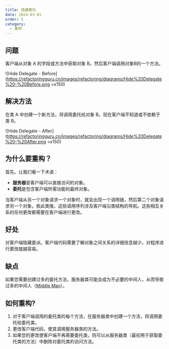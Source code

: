 ```yaml
---
title: 隐藏委托
date: 2024-03-01
order: 5
category:
  - 重构
---
```


## 问题

客户端从对象 A 的字段或方法中获取对象 B。然后客户端调用对象B的一个方法。

![Hide Delegate - Before](https://refactoringguru.cn/images/refactoring/diagrams/Hide%20Delegate%20-%20Before.png =x150)

## 解决方法

在类 A 中创建一个新方法，将调用委托给对象 B。现在客户端不知道或不依赖于类 B。

![Hide Delegate - After](https://refactoringguru.cn/images/refactoring/diagrams/Hide%20Delegate%20-%20After.png =x150)


## 为什么要重构？

首先，让我们看一下术语：

* **服务器**是客户端可以直接访问的对象。
* **委托**是包含客户端所需功能的最终对象。

当客户端从另一个对象请求一个对象时，就会出现一个调用链，然后第二个对象请求另一个对象，依此类推。这些调用序列涉及客户端沿类结构的导航。这些相互关系的任何更改都需要在客户端进行更改。

## 好处

对客户端隐藏委派。客户端代码需要了解对象之间关系的详细信息越少，对程序进行更改就越容易。

## 缺点

如果您需要创建过多的委托方法，服务器类可能会成为不必要的中间人，从而导致过多的中间人（[Middle Man](../../code-smells/couplers/middle-man.md)）。

## 如何重构?

1. 对于客户端调用的委托类的每个方法，在服务器类中创建一个方法，将调用委托给委托类。
2. 更改客户端代码，使其调用服务器类的方法。
3. 如果您的更改使客户端不再需要委托类，则可以从服务器类（最初用于获取委托类的方法）中删除对委托类的访问方法。
